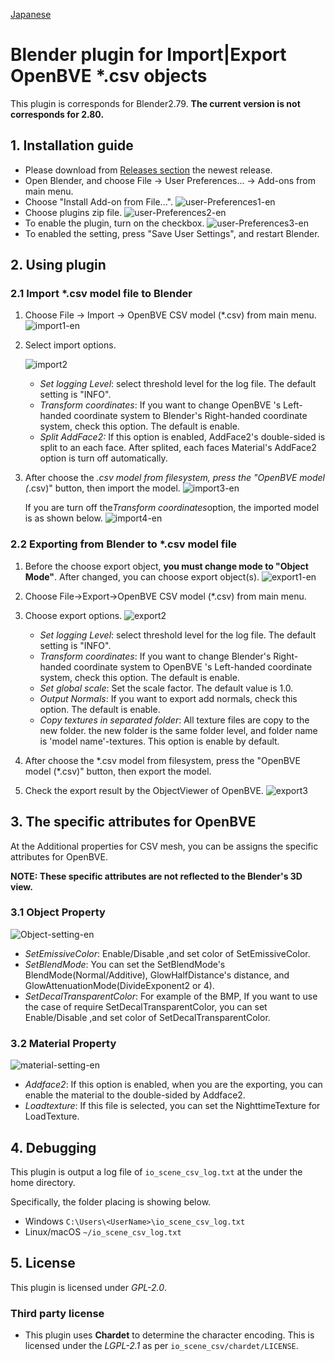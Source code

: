 [Japanese](README.md)

# Blender plugin for Import|Export OpenBVE *.csv objects

This plugin is corresponds for Blender2.79. **The current version is not corresponds for 2.80.**

## 1. Installation guide

- Please download from [Releases section](https://github.com/maisvendoo/blenderCSV/releases) the newest release.
- Open Blender, and choose File -> User Preferences... -> Add-ons from main menu.
- Choose "Install Add-on from File...".
![user-Preferences1-en](images/user-Preferences1-en.jpg)
- Choose plugins zip file.
![user-Preferences2-en](images/user-Preferences2-en.jpg)
- To enable the plugin, turn on the checkbox.
![user-Preferences3-en](images/user-Preferences3-en.jpg)
- To enabled the setting, press "Save User Settings",  and restart Blender.
## 2. Using plugin
### 2.1 Import *.csv model file to Blender

1. Choose File -> Import -> OpenBVE CSV model (*.csv) from main menu.
   ![import1-en](images/import1-en.jpg)

2. Select import options.

   ![import2](images/import2.jpg)

   - *Set logging Level*:  select threshold level for the log file. The default setting is "INFO".
   - *Transform coordinates*: If you want to change OpenBVE 's Left-handed coordinate system to Blender's Right-handed coordinate system, check this option. The default is enable.
   - *Split AddFace2:* If this option is enabled, AddFace2's double-sided is split to an each face. After splited, each faces Material's AddFace2 option is turn off automatically.

3. After choose the *.csv model from filesystem, press the "OpenBVE model (*.csv)" button, then import the model.
   ![import3-en](images/import3-en.jpg)

   If you are turn off the*Transform coordinates*option, the imported model is as shown below.
   ![import4-en](images/import4-en.jpg)

### 2.2 Exporting from Blender to *.csv model file

1. Before the choose export object, **you must change mode to "Object Mode"**. After changed, you can choose export object(s).
   ![export1-en](images/export1-en.jpg)
2. Choose File->Export->OpenBVE CSV model (*.csv) from main menu.
3. Choose export options.
   ![export2](images/export2.jpg)
   - *Set logging Level*: select threshold level for the log file. The default setting is "INFO".
   - *Transform coordinates*: If you want to change Blender's Right-handed coordinate system to OpenBVE 's Left-handed coordinate system, check this option. The default is enable.
   - *Set global scale*: Set the scale factor. The default value is 1.0.
   - *Output Normals*: If you want to export add normals, check this option. The default is enable.
   - *Copy textures in separated folder*: All texture files are copy to the new folder. the new folder is the same folder level, and folder name is 'model name'-textures. This option is enable by default.
4. 
    After choose the \*.csv model from filesystem, press the "OpenBVE model (\*.csv)" button, then export the model.
    
5. Check the export result by the ObjectViewer of OpenBVE.
    ![export3](images/export3.jpg)
## 3. The specific attributes for OpenBVE
At the Additional properties for CSV mesh, you can be assigns the specific attributes for OpenBVE.

**NOTE: These specific attributes are not reflected to the Blender's 3D view.**

### 3.1 Object Property
![Object-setting-en](images/Object-setting-en.jpg)

- *SetEmissiveColor*: Enable/Disable ,and set color of SetEmissiveColor.
- *SetBlendMode*: You can set the SetBlendMode's BlendMode(Normal/Additive), GlowHalfDistance's distance, and GlowAttenuationMode(DivideExponent2 or 4).
- *SetDecalTransparentColor*: For example of the BMP, If you want to use the case of require SetDecalTransparentColor, you can set Enable/Disable ,and set color of SetDecalTransparentColor.

### 3.2 Material Property

![material-setting-en](images/material-setting-en.jpg)

- *Addface2*:  If this option is enabled, when you are the exporting, you can enable the material to the double-sided by Addface2.
- *Loadtexture*: If this file is selected, you can set the NighttimeTexture for LoadTexture.

## 4. Debugging

This plugin is output a log file of `io_scene_csv_log.txt` at the under the home directory.

Specifically, the folder placing is showing below.

- Windows
  `C:\Users\<UserName>\io_scene_csv_log.txt`
- Linux/macOS
  `~/io_scene_csv_log.txt`

## 5. License

This plugin is licensed under *GPL-2.0*.

### Third party license
- This plugin uses **Chardet** to determine the character encoding. This is licensed under the *LGPL-2.1* as per `io_scene_csv/chardet/LICENSE`.
